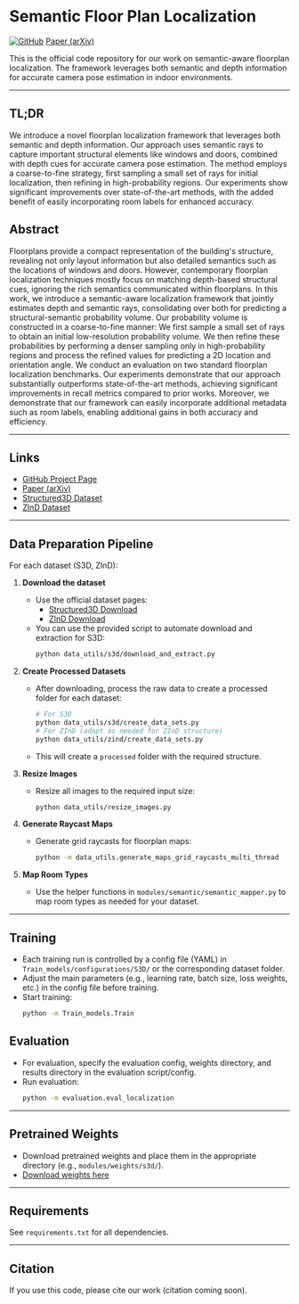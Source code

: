 # Semantic Floor Plan Localization

[![GitHub](https://img.shields.io/badge/GitHub-Project-blue?logo=github)](https://github.com/your-repo)
[Paper (arXiv)](https://arxiv.org/abs/your-arxiv-id)

This is the official code repository for our work on semantic-aware floorplan localization. The framework leverages both semantic and depth information for accurate camera pose estimation in indoor environments.

---

## TL;DR
We introduce a novel floorplan localization framework that leverages both semantic and depth information. Our approach uses semantic rays to capture important structural elements like windows and doors, combined with depth cues for accurate camera pose estimation. The method employs a coarse-to-fine strategy, first sampling a small set of rays for initial localization, then refining in high-probability regions. Our experiments show significant improvements over state-of-the-art methods, with the added benefit of easily incorporating room labels for enhanced accuracy.

## Abstract
Floorplans provide a compact representation of the building's structure, revealing not only layout information but also detailed semantics such as the locations of windows and doors. However, contemporary floorplan localization techniques mostly focus on matching depth-based structural cues, ignoring the rich semantics communicated within floorplans. In this work, we introduce a semantic-aware localization framework that jointly estimates depth and semantic rays, consolidating over both for predicting a structural-semantic probability volume. Our probability volume is constructed in a coarse-to-fine manner: We first sample a small set of rays to obtain an initial low-resolution probability volume. We then refine these probabilities by performing a denser sampling only in high-probability regions and process the refined values for predicting a 2D location and orientation angle. We conduct an evaluation on two standard floorplan localization benchmarks. Our experiments demonstrate that our approach substantially outperforms state-of-the-art methods, achieving significant improvements in recall metrics compared to prior works. Moreover, we demonstrate that our framework can easily incorporate additional metadata such as room labels, enabling additional gains in both accuracy and efficiency.

---

## Links
- [GitHub Project Page](https://github.com/your-repo)
- [Paper (arXiv)](https://arxiv.org/abs/your-arxiv-id)
- [Structured3D Dataset](https://structured3d-dataset.org/)
- [ZInD Dataset](https://zind.cs.princeton.edu/)

---

## Data Preparation Pipeline

For each dataset (S3D, ZInD):

1. **Download the dataset**
   - Use the official dataset pages:
     - [Structured3D Download](https://structured3d-dataset.org/)
     - [ZInD Download](https://zind.cs.princeton.edu/)
   - You can use the provided script to automate download and extraction for S3D:
     ```bash
     python data_utils/s3d/download_and_extract.py
     ```

2. **Create Processed Datasets**
   - After downloading, process the raw data to create a processed folder for each dataset:
     ```bash
     # For S3D
     python data_utils/s3d/create_data_sets.py
     # For ZInD (adapt as needed for ZInD structure)
     python data_utils/zind/create_data_sets.py
     ```
   - This will create a `processed` folder with the required structure.

3. **Resize Images**
   - Resize all images to the required input size:
     ```bash
     python data_utils/resize_images.py
     ```

4. **Generate Raycast Maps**
   - Generate grid raycasts for floorplan maps:
     ```bash
     python -m data_utils.generate_maps_grid_raycasts_multi_thread
     ```

5. **Map Room Types**
   - Use the helper functions in `modules/semantic/semantic_mapper.py` to map room types as needed for your dataset.

---

## Training
- Each training run is controlled by a config file (YAML) in `Train_models/configurations/S3D/` or the corresponding dataset folder.
- Adjust the main parameters (e.g., learning rate, batch size, loss weights, etc.) in the config file before training.
- Start training:
  ```bash
  python -m Train_models.Train
  ```

## Evaluation
- For evaluation, specify the evaluation config, weights directory, and results directory in the evaluation script/config.
- Run evaluation:
  ```bash
  python -m evaluation.eval_localization
  ```

---

## Pretrained Weights
- Download pretrained weights and place them in the appropriate directory (e.g., `modules/weights/s3d/`).
- [Download weights here](<PLACEHOLDER_FOR_LINK>)

---

## Requirements
See `requirements.txt` for all dependencies.

---

## Citation
If you use this code, please cite our work (citation coming soon). 